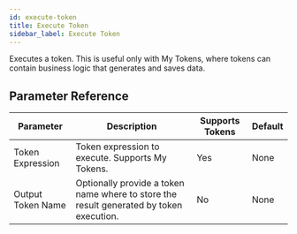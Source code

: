 ```yaml
---
id: execute-token
title: Execute Token
sidebar_label: Execute Token
---
```



Executes a token. This is useful only with My Tokens, where tokens can contain business logic that generates and saves data.

## Parameter Reference
| Parameter | Description | Supports Tokens | Default |
| -- | -- | -- | -- |
| Token Expression | Token expression to execute. Supports My Tokens. | Yes | None |
| Output Token Name | Optionally provide a token name where to store the result generated by token execution. | No | None |
